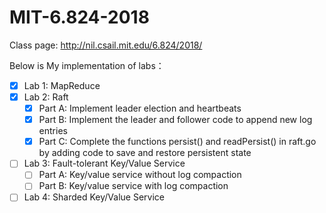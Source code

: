 # MIT-6.824-2018
Class page: http://nil.csail.mit.edu/6.824/2018/

Below is My implementation of labs：
- [x] Lab 1: MapReduce
- [x] Lab 2: Raft  
    - [x] Part A: Implement leader election and heartbeats
    - [x] Part B: Implement the leader and follower code to append new log entries
    - [x] Part C: Complete the functions persist() and readPersist() in raft.go by adding code to save and restore persistent state
- [ ] Lab 3: Fault-tolerant Key/Value Service
    - [ ] Part A: Key/value service without log compaction
    - [ ] Part B: Key/value service with log compaction
- [ ] Lab 4: Sharded Key/Value Service